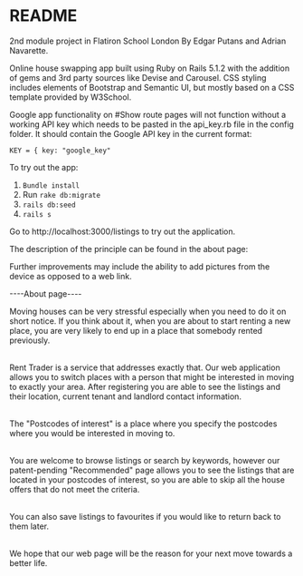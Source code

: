 # README

2nd module project in Flatiron School London By Edgar Putans and Adrian Navarette.

Online house swapping app built using Ruby on Rails 5.1.2 with the addition of gems and 3rd party sources like Devise and Carousel. 
CSS styling includes elements of Bootstrap and Semantic UI, but mostly based on a CSS template provided by W3School.

Google app functionality on #Show route pages will not function without a working API key which needs to be pasted in the api_key.rb file in the config folder. It should contain the Google API key in the current format:

``` KEY = { key: "google_key" ```

To try out the app:
1. ```Bundle install ```
2. Run ``` rake db:migrate ```
3. ```rails db:seed```
4. ```rails s```

Go to http://localhost:3000/listings to try out the application.

The description of the principle can be found in the about page:

Further improvements may include the ability to add pictures from the device as opposed to a web link.

----About page----
<p>Moving houses can be very stressful especially when you need to do it on short notice. If you think about it, when you are about to start renting a new place, you are very likely to end up in a place that somebody rented previously.<br><br>

Rent Trader is a service that addresses exactly that. Our web application allows you to switch places with a person that might be interested in moving to exactly your area. After registering you are able to see the listings and their location, current tenant and landlord contact information.<br><br>

The "Postcodes of interest" is a place where you specify the postcodes where you would be interested in moving to.<br><br>

You are welcome to browse listings or search by keywords, however our patent-pending "Recommended" page allows you to see the listings that are located in your postcodes of interest, so you are able to skip all the house offers that do not meet the criteria.<br><br>

You can also save listings to favourites if you would like to return back to them later.<br><br>

We hope that our web page will be the reason for your next move towards a better life.<br></p>
